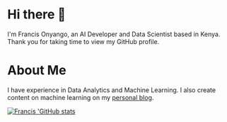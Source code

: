 # Hi there 👋

I'm Francis Onyango, an AI Developer and Data Scientist based in Kenya. Thank you for taking time to view my GitHub profile.

# About Me

I have experience in Data Analytics and Machine Learning. I also create content on machine learning on my [personal blog](https://yourdataguy.org). 


[![Francis 'GitHub stats](https://github-readme-stats.vercel.app/api?username=fonyango)](https://github.com/fonyango/github-readme-stats)
